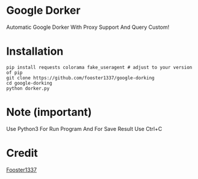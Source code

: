 # Google Dorker
Automatic Google Dorker With Proxy Support And Query Custom!

# Installation
```
pip install requests colorama fake_useragent # adjust to your version of pip
git clone https://github.com/fooster1337/google-dorking
cd google-dorking
python dorker.py
```
# Note (important)
Use Python3 For Run Program And For Save Result Use Ctrl+C

# Credit
<a href='https://github.com/fooster1337'>Fooster1337</a>

